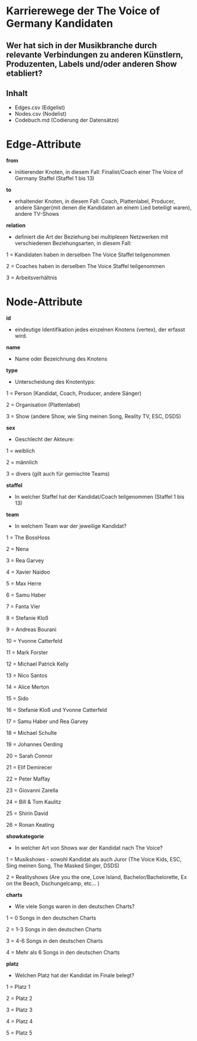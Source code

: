 # Karrierewege der The Voice of Germany Kandidaten

## Wer hat sich in der Musikbranche durch relevante Verbindungen zu anderen Künstlern, Produzenten, Labels und/oder anderen Show etabliert?

## Inhalt
- Edges.csv (Edgelist)
- Nodes.csv (Nodelist)
- Codebuch.md (Codierung der Datensätze)

# Edge-Attribute

**from**
- iniitierender Knoten, in diesem Fall: Finalist/Coach einer The Voice of Germany Staffel (Staffel 1 bis 13) 

**to**
- erhaltender Knoten, in diesem Fall: Coach, Plattenlabel, Producer, andere Sänger(mit denen die Kandidaten an einem Lied beteiligt waren), andere TV-Shows

**relation**
- definiert die Art der Beziehung bei multiplexen Netzwerken mit verschiedenen Beziehungsarten, in diesem Fall:
  
1 = Kandidaten haben in derselben The Voice Staffel teilgenommen

2 = Coaches haben in derselben The Voice Staffel teilgenommen

3 = Arbeitsverhältnis

# Node-Attribute

**id**
- eindeutige Identifikation jedes einzelnen Knotens (vertex), der erfasst wird.

**name**
- Name oder Bezeichnung des Knotens

**type**
-  Unterscheidung des Knotentyps:

1 = Person (Kandidat, Coach, Producer, andere Sänger)

2 = Organisation (Plattenlabel)

3 = Show (andere Show, wie Sing meinen Song, Reality TV, ESC, DSDS)

**sex**
-  Geschlecht der Akteure:

1 = weiblich

2 = männlich 

3 = divers (gilt auch für gemischte Teams)

**staffel**
- In welcher Staffel hat der Kandidat/Coach teilgenommen (Staffel 1 bis 13)

**team**
- In welchem Team war der jeweilige Kandidat?
  
1 = The BossHoss

2 = Nena

3 = Rea Garvey

4 = Xavier Naidoo

5 = Max Herre 

6 = Samu Haber

7 = Fanta Vier 

8 = Stefanie Kloß

9 = Andreas Bourani

10 = Yvonne Catterfeld 

11 = Mark Forster

12 = Michael Patrick Kelly 

13 = Nico Santos 

14 = Alice Merton

15 = Sido

16 = Stefanie Kloß und Yvonne Catterfeld

17 = Samu Haber und Rea Garvey

18 = Michael Schulte

19 = Johannes Oerding

20 = Sarah Connor

21 = Elif Demirecer 

22 = Peter Maffay

23 = Giovanni Zarella

24 = Bill & Tom Kaulitz

25 = Shirin David

26 = Ronan Keating

**showkategorie**
- In welcher Art von Shows war der Kandidat nach The Voice?

1 = Musikshows - sowohl Kandidat als auch Juror (The Voice Kids, ESC, Sing meinen Song, The Masked Singer, DSDS)

2 = Realityshows (Are you the one, Love Island, Bachelor/Bachelorette, Ex on the Beach, Dschungelcamp, etc... )

**charts**
- Wie viele Songs waren in den deutschen Charts?

1 = 0 Songs in den deutschen Charts

2 = 1-3 Songs in den deutschen Charts

3 = 4-6 Songs in den deutschen Charts

4 = Mehr als 6 Songs in den deutschen Charts

**platz**
- Welchen Platz hat der Kandidat im Finale belegt?

1 = Platz 1

2 = Platz 2

3 = Platz 3

4 = Platz 4 

5 = Platz 5 










